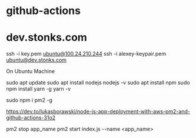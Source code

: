 # github-actions


# dev.stonks.com
ssh -i key.pem ubuntu@100.24.210.244
ssh -i alexey-keypair.pem ubuntu@dev.stonks.com


On Ubuntu Machine

sudo apt update
sudo apt install nodejs
nodejs -v
sudo apt install npm
sudo npm install yarn -g
yarn -v

sudo npm i pm2 -g



https://dev.to/lukasborawski/node-js-app-deployment-with-aws-pm2-and-github-actions-31o2


pm2 stop app_name
pm2 start index.js --name <app_name>